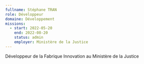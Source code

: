 ```yaml
---
fullname: Stéphane TRAN
role: Développeur
domaine: Développement
missions:
  - start: 2022-05-20
    end: 2022-08-20
    status: admin
    employer: Ministère de la Justice
---
```


Développeur de la Fabrique Innovation au Ministère de la Justice 
